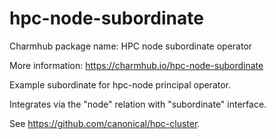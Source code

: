 # hpc-node-subordinate

Charmhub package name: HPC node subordinate operator

More information: https://charmhub.io/hpc-node-subordinate

Example subordinate for hpc-node principal operator.

Integrates via the "node" relation with "subordinate" interface.

See https://github.com/canonical/hpc-cluster.

